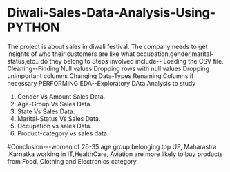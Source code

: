 # Diwali-Sales-Data-Analysis-Using-PYTHON
The project is about sales in diwali festival. The company needs to get insights of who their customers are like what occupation,gender,marital-status,etc.. do they belong to 
Steps involved include--
Loading the CSV file.
Cleaning--Finding Null values 
Dropping rows with null values
Dropping unimportant columns
Changing Data-Types 
Renaming Columns if necessary
PERFORMING EDA--Exploratory DAta Analysis to study
1. Gender Vs Amount Sales Data.
2. Age-Group Vs Sales Data.
3. State Vs Sales Data.
4. Marital-Status Vs Sales Data.
5. Occupation vs sales Data.
6. Product-category vs sales data.
   
#Conclusion---women of 26-35 age group belonging top UP, Maharastra ,Karnatka working in IT,HealthCare, Aviation are more likely to buy products from Food, Clothing and Electronics category.
